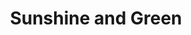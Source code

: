 ---
pid: ch686
title: Sunshine and Green
location_transcription: Brewerytown (or upper Fairmount)
coordinates: "[-75.182211409543, 39.974423391817]"
zipcode: '19130'
gen_neighborhood: North Philadelphia
neighborhood: Art Museum,Francisville
outside_phl: 
age: '25'
age_range: 20-29
instagram: 
image_file_name: ch_686.jpg
proposal_transcription: Gathering outside place- places to sit, talk sunshine and
  green
topic: Environment
topic_summary: '0'
type: Garden,Space
keywords_other: 
credit: Linnea Langkammer
image_labels: 
twitter: 
facebook: 
permalink: "/monuments/ch686/"
layout: item-page
---